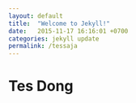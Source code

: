 ```yaml
---
layout: default
title:  "Welcome to Jekyll!"
date:   2015-11-17 16:16:01 +0700
categories: jekyll update
permalink: /tessaja
---
```


# Tes Dong
